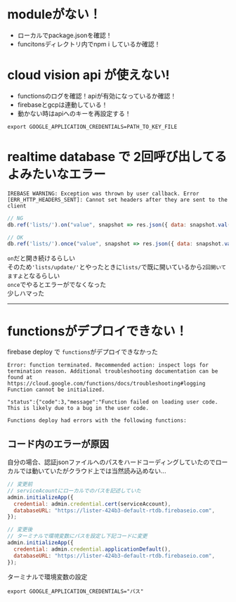 # moduleがない！
- ローカルでpackage.jsonを確認！
- funcitonsディレクトリ内でnpm i しているか確認！

# cloud vision api が使えない!
- functionsのログを確認！apiが有効になっているか確認！
- firebaseとgcpは連動している！
- 動かない時はapiへのキーを再設定する！
```
export GOOGLE_APPLICATION_CREDENTIALS=PATH_TO_KEY_FILE
```

# realtime database で 2回呼び出してるよみたいなエラー
```
IREBASE WARNING: Exception was thrown by user callback. Error [ERR_HTTP_HEADERS_SENT]: Cannot set headers after they are sent to the client
```
```js
// NG
db.ref('lists/').on("value", snapshot => res.json({ data: snapshot.val() }))
```
```js
// OK
db.ref('lists/').once("value", snapshot => res.json({ data: snapshot.val() }))
```
`on`だと開き続けるらしい  
そのため`'lists/update/'`とやったときに`lists/`で既に開いているから`2回開いてますよ`となるらしい  
`once`でやるとエラーがでなくなった  
少しハマった
***
# functionsがデプロイできない！
firebase deploy で `functions`がデプロイできなかった
```
Error: function terminated. Recommended action: inspect logs for termination reason. Additional troubleshooting documentation can be found at https://cloud.google.com/functions/docs/troubleshooting#logging Function cannot be initialized.
```
```
"status":{"code":3,"message":"Function failed on loading user code. This is likely due to a bug in the user code.
```
```
Functions deploy had errors with the following functions:
```
## コード内のエラーが原因
自分の場合、認証jsonファイルへのパスをハードコーディングしていたのでローカルでは動いていたがクラウド上では当然読み込めない...
```js
// 変更前
// serviceAcountにローカルでのパスを記述していた
admin.initializeApp({
  credential: admin.credential.cert(serviceAccount),
  databaseURL: "https://lister-424b3-default-rtdb.firebaseio.com",
});
```
```js
// 変更後
// ターミナルで環境変数にパスを設定し下記コードに変更
admin.initializeApp({
  credential: admin.credential.applicationDefault(),
  databaseURL: "https://lister-424b3-default-rtdb.firebaseio.com",
});
```
ターミナルで環境変数の設定
```
export GOOGLE_APPLICATION_CREDENTIALS="パス"
```
